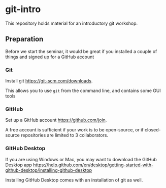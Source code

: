 # git-intro

This repository holds material for an introductory git workshop.

## Preparation

Before we start the seminar, it would be great if you installed a couple of
things and signed up for a GitHub account

### Git

Install git https://git-scm.com/downloads.

This allows you to use ```git``` from the command line, and contains some
GUI tools

### GitHub

Set up a GitHub account https://github.com/join.

A free account is sufficient if your
work is to be open-source, or if closed-source repositories are limited to 3 collaborators.

### GitHub Desktop

If you are using Windows or Mac, you may want to download the GitHub Desktop app https://help.github.com/en/desktop/getting-started-with-github-desktop/installing-github-desktop

Installing GitHub Desktop comes with an installation of git as well.
